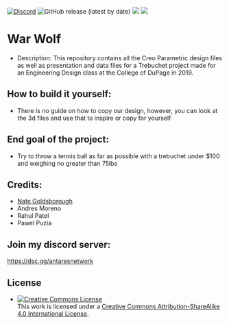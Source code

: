 [![Discord](https://discordapp.com/api/guilds/649703068799336454/widget.png)](https://discordapp.com/invite/KKYw763)
![GitHub release (latest by date)](https://img.shields.io/github/v/release/nathen418/War-Wolf?style=social)
![](https://img.shields.io/github/repo-size/nathen418/War-Wolf?color=Green&style=flat-square)
![](https://img.shields.io/tokei/lines/github/nathen418/War-Wolf?style=flat-square)  

# War Wolf
- Description: This repository contains all the Creo Parametric design files as well as presentation and data files for a Trebuchet project made for an Engineering Design class at the College of DuPage in 2019.

## How to build it yourself:
- There is no guide on how to copy our design, however, you can look at the 3d files and use that to inspire or copy for yourself


## End goal of the project:
- Try to throw a tennis ball as far as possible with a trebuchet under $100 and weighing no greater than 75lbs


## Credits:
- [Nate Goldsborough](https://github.com/nathen418)
- Andres Moreno
- Rahul Patel
- Pawel Puzia

## Join my discord server:
https://dsc.gg/antaresnetwork

## License
- <a rel="license" href="http://creativecommons.org/licenses/by-sa/4.0/"><img alt="Creative Commons License" style="border-width:0" src="https://i.creativecommons.org/l/by-sa/4.0/88x31.png" /></a><br />This work is licensed under a <a rel="license" href="http://creativecommons.org/licenses/by-sa/4.0/">Creative Commons Attribution-ShareAlike 4.0 International License</a>.
